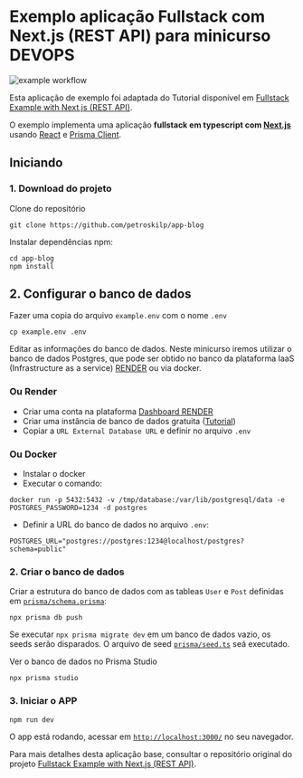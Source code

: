 # Exemplo aplicação Fullstack com Next.js (REST API) para minicurso DEVOPS

![example workflow](https://github.com/petroskilp/app-blog/actions/workflows/ci.yml/badge.svg)

Esta aplicação de exemplo foi adaptada do Tutorial disponível em [Fullstack Example with Next.js (REST API)](https://github.com/prisma/prisma-examples/tree/latest/typescript/rest-nextjs-api-routes).

O exemplo implementa uma aplicação **fullstack em typescript com [Next.js](https://nextjs.org/)** usando [React](https://reactjs.org/) e [Prisma Client](https://www.prisma.io/docs/reference/tools-and-interfaces/prisma-client).

## Iniciando

### 1. Download do projeto

Clone do repositório


```
git clone https://github.com/petroskilp/app-blog
```

Instalar dependências npm:

```
cd app-blog
npm install
```

## 2. Configurar o banco de dados

Fazer uma copia do arquivo `example.env` com o nome `.env`
```
cp example.env .env
```
Editar as informações do banco de dados. Neste minicurso iremos utilizar o banco de dados Postgres, que pode ser obtido no banco da plataforma IaaS (Infrastructure as a service) [RENDER](https://render.com/) ou via docker.

### Ou Render
- Criar uma conta na plataforma [Dashboard RENDER](https://dashboard.render.com/)
- Criar uma instância de banco de dados gratuita ([Tutorial](https://docs.render.com/databases))
- Copiar a `URL External Database URL` e definir no arquivo `.env`

### Ou Docker
- Instalar o docker 
- Executar o comando:
```
docker run -p 5432:5432 -v /tmp/database:/var/lib/postgresql/data -e POSTGRES_PASSWORD=1234 -d postgres
```
- Definir a URL do banco de dados no arquivo `.env`:
```
POSTGRES_URL="postgres://postgres:1234@localhost/postgres?schema=public"
```


### 2. Criar o banco de dados

Criar a estrutura do banco de dados com as tableas `User` e `Post` definidas em [`prisma/schema.prisma`](./prisma/schema.prisma):

```
npx prisma db push
```

Se executar `npx prisma migrate dev` em um banco de dados vazio, os seeds serão disparados. O arquivo de seed [`prisma/seed.ts`](./prisma/seed.ts) seá executado.

Ver o banco de dados no Prisma Studio
```
npx prisma studio
```
### 3. Iniciar o APP

```
npm run dev
```

O app está rodando, acessar em [`http://localhost:3000/`](http://localhost:3000/) no seu navegador.



Para mais detalhes desta aplicação base, consultar o repositório original do projeto [Fullstack Example with Next.js (REST API)](https://github.com/prisma/prisma-examples/tree/latest/typescript/rest-nextjs-api-routes). 
